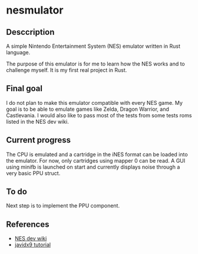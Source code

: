 # nesmulator

## Desccription

A simple Nintendo Entertainment System (NES) emulator written in Rust language.

The purpose of this emulator is for me to learn how the NES works and to challenge myself.
It is my first real project in Rust.

## Final goal

I do not plan to make this emulator compatible with every NES game.
My goal is to be able to emulate games like Zelda, Dragon Warrior, and Castlevania.
I would also like to pass most of the tests from some tests roms listed in the NES dev wiki.

## Current progress

The CPU is emulated and a cartridge in the iNES format can be loaded into the emulator.
For now, only cartridges using mapper 0 can be read.
A GUI using minifb is launched on start and currently displays noise through a very basic PPU struct.

## To do

Next step is to implement the PPU component.

## References

* [NES dev wiki](http://wiki.nesdev.com/w/index.php/Nesdev)
* [javidx9 tutorial](https://www.youtube.com/watch?v=F8kx56OZQhg&list=PLrOv9FMX8xJHqMvSGB_9G9nZZ_4IgteYf&index=2)